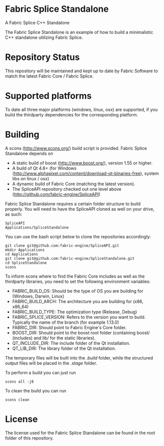 Fabric Splice Standalone
===================================
A Fabric Splice C++ Standalone

The Fabric Splice Standalone is an example of how to build a minimalistic C++ standalone utilizing Fabric Splice.

Repository Status
=================

This repository will be maintained and kept up to date by Fabric Software to match the latest Fabric Core / Fabric Splice.

Supported platforms
===================

To date all three major platforms (windows, linux, osx) are supported, if you build the thirdparty dependencies for the corresponding platform.

Building
========

A scons (http://www.scons.org/) build script is provided. Fabric Splice Standalone depends on
* A static build of boost (http://www.boost.org/), version 1.55 or higher.
* A build of Qt 4.8+ (for Windows (http://www.alphapixel.com/content/download-qt-binaries-free), system libs on linux / osx)
* A dynamic build of Fabric Core (matching the latest version).
* The SpliceAPI repository checked out one level above (http://github.com/fabric-engine/SpliceAPI)

Fabric Splice Standalone requires a certain folder structure to build properly. You will need to have the SpliceAPI cloned as well on your drive, as such:

    SpliceAPI
    Applications/SpliceStandalone

You can use the bash script below to clone the repositories accordingly:

    git clone git@github.com:fabric-engine/SpliceAPI.git
    mkdir Applications
    cd Applications
    git clone git@github.com:fabric-engine/SpliceStandalone.git
    cd SpliceStandalone
    scons

To inform scons where to find the Fabric Core includes as well as the thirdparty libraries, you need to set the following environment variables:

* FABRIC_BUILD_OS: Should be the type of OS you are building for (Windows, Darwin, Linux)
* FABRIC_BUILD_ARCH: The architecture you are building for (x86, x86_64)
* FABRIC_BUILD_TYPE: The optimization type (Release, Debug)
* FABRIC_SPLICE_VERSION: Refers to the version you want to build. Typically the name of the branch (for example 1.13.0)
* FABRIC_DIR: Should point to Fabric Engine's Core folder.
* BOOST_DIR: Should point to the boost root folder (containing boost/ (includes) and lib/ for the static libraries).
* QT_INCLUDE_DIR: The include folder of the Qt installation.
* QT_LIB_DIR: The library folder of the Qt installation.

The temporary files will be built into the *.build* folder, while the structured output files will be placed in the *.stage* folder.

To perform a build you can just run

    scons all -j8

To clean the build you can run

    scons clean

License
==========

The license used for the Fabric Splice Standalone can be found in the root folder of this repository.
